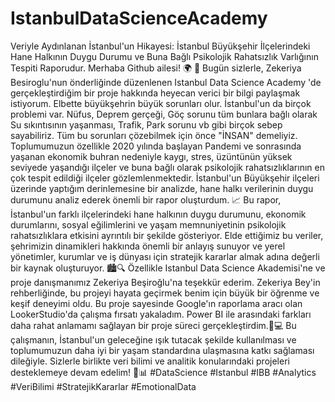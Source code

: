 # IstanbulDataScienceAcademy
Veriyle Aydınlanan İstanbul'un Hikayesi: İstanbul Büyükşehir İlçelerindeki Hane Halkının Duygu Durumu ve Buna Bağlı Psikolojik Rahatsızlık Varlığının Tespiti Raporudur.
Merhaba Github ailesi! 🌍 💾 
Bugün sizlerle, Zekeriya Besiroglu'nun önderliğinde düzenlenen Istanbul Data Science Academy 'de gerçekleştirdiğim bir proje hakkında heyecan verici bir bilgi paylaşmak istiyorum. Elbette büyükşehrin büyük sorunları olur. İstanbul'un da birçok problemi var. Nüfus, Deprem gerçeği, Göç sorunu tüm bunlara bağlı olarak Su sıkıntısının yaşanması, Trafik, Park sorunu vb gibi birçok sebep sayabiliriz. Tüm bu sorunları çözebilmek için önce "İNSAN" demeliyiz. Toplumumuzun özellikle 2020 yılında başlayan Pandemi ve sonrasında yaşanan ekonomik buhran nedeniyle kaygı, stres, üzüntünün yüksek seviyede yaşandığı ilçeler ve buna bağlı olarak psikolojik rahatsızlıklarının en çok tespit edildiği ilçeler gözlemlenmektedir. İstanbul'un Büyükşehir ilçeleri üzerinde yaptığım derinlemesine bir analizde, hane halkı verilerinin duygu durumunu analiz ederek önemli bir rapor oluşturdum. 📈
Bu rapor, İstanbul'un farklı ilçelerindeki hane halkının duygu durumunu, ekonomik durumlarını, sosyal eğilimlerini ve yaşam memnuniyetinin psikolojik rahatsızlıklara etkisini ayrıntılı bir şekilde gösteriyor. Elde ettiğimiz bu veriler, şehrimizin dinamikleri hakkında önemli bir anlayış sunuyor ve yerel yönetimler, kurumlar ve iş dünyası için stratejik kararlar almak adına değerli bir kaynak oluşturuyor. 🏙️🔍
Özellikle Istanbul Data Science Akademisi'ne ve proje danışmanımız Zekeriya Beşiroğlu'na teşekkür ederim. Zekeriya Bey'in rehberliğinde, bu projeyi hayata geçirmek benim için büyük bir öğrenme ve keşif deneyimi oldu. Bu proje sayesinde Google'ın raporlama aracı olan LookerStudio'da çalışma fırsatı yakaladım. Power BI ile arasındaki farkları daha rahat anlamamı sağlayan bir proje süreci gerçekleştirdim.🙏💻
Bu çalışmanın, İstanbul'un geleceğine ışık tutacak şekilde kullanılması ve toplumumuzun daha iyi bir yaşam standardına ulaşmasına katkı sağlaması dileğiyle. Sizlerle birlikte veri bilimi ve analitik konularındaki projeleri desteklemeye devam edelim! 🚀📊
#DataScience #Istanbul #IBB #Analytics #VeriBilimi #StratejikKararlar #EmotionalData

